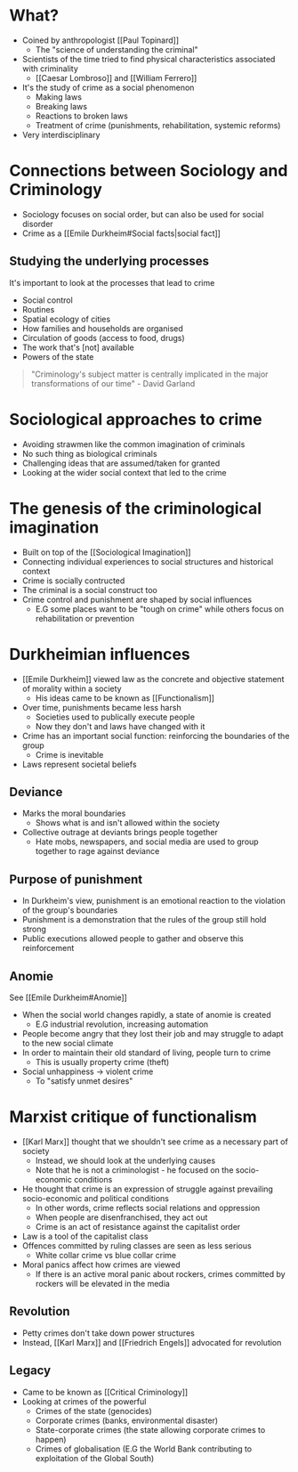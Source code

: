 # What?
- Coined by anthropologist [[Paul Topinard]]
	- The "science of understanding the criminal"
- Scientists of the time tried to find physical characteristics associated with criminality
	- [[Caesar Lombroso]] and [[William Ferrero]]
- It's the study of crime as a social phenomenon 
	- Making laws
	- Breaking laws
	- Reactions to broken laws
	- Treatment of crime (punishments, rehabilitation, systemic reforms)
- Very interdisciplinary

# Connections between Sociology and Criminology
- Sociology focuses on social order, but can also be used for social disorder
- Crime as a [[Emile Durkheim#Social facts|social fact]] 

## Studying the underlying processes
It's important to look at the processes that lead to crime
- Social control
- Routines
- Spatial ecology of cities
- How families and households are organised
- Circulation of goods (access to food, drugs)
- The work that's \[not] available
- Powers of the state

> "Criminology's subject matter is centrally implicated in the major transformations of our time"
> \- David Garland

# Sociological approaches to crime
- Avoiding strawmen like the common imagination of criminals
- No such thing as biological criminals
- Challenging ideas that are assumed/taken for granted
- Looking at the wider social context that led to the crime

# The genesis of the criminological imagination
- Built on top of the [[Sociological Imagination]]
- Connecting individual experiences to social structures and historical context
- Crime is socially contructed
- The criminal is a social construct too
- Crime control and punishment are shaped by social influences
	- E.G some places want to be "tough on crime" while others focus on rehabilitation or prevention

# Durkheimian influences
- [[Emile Durkheim]] viewed law as the concrete and objective statement of morality within a society
	- His ideas came to be known as [[Functionalism]]
- Over time, punishments became less harsh
	- Societies used to publically execute people
	- Now they don't and laws have changed with it
- Crime has an important social function: reinforcing the boundaries of the group
	- Crime is inevitable
- Laws represent societal beliefs

## Deviance
- Marks the moral boundaries
	- Shows what is and isn't allowed within the society
- Collective outrage at deviants brings people together
	- Hate mobs, newspapers, and social media are used to group together to rage against deviance

## Purpose of punishment
- In Durkheim's view, punishment is an emotional reaction to the violation of the group's boundaries
- Punishment is a demonstration that the rules of the group still hold strong
- Public executions allowed people to gather and observe this reinforcement

## Anomie
See [[Emile Durkheim#Anomie]]

- When the social world changes rapidly, a state of anomie is created
	- E.G industrial revolution, increasing automation
- People become angry that they lost their job and may struggle to adapt to the new social climate
- In order to maintain their old standard of living, people turn to crime
	- This is usually property crime (theft)
- Social unhappiness -> violent crime 
	- To "satisfy unmet desires"

# Marxist critique of functionalism
- [[Karl Marx]] thought that we shouldn't see crime as a necessary part of society
	- Instead, we should look at the underlying causes
	- Note that he is not a criminologist - he focused on the socio-economic conditions
- He thought that crime is an expression of struggle against prevailing socio-economic and political conditions
	- In other words, crime reflects social relations and oppression
	- When people are disenfranchised, they act out
	- Crime is an act of resistance against the capitalist order
- Law is a tool of the capitalist class
- Offences committed by ruling classes are seen as less serious
	- White collar crime vs blue collar crime
- Moral panics affect how crimes are viewed
	- If there is an active moral panic about rockers, crimes committed by rockers will be elevated in the media

## Revolution
- Petty crimes don't take down power structures
- Instead, [[Karl Marx]] and [[Friedrich Engels]] advocated for revolution

## Legacy
- Came to be known as [[Critical Criminology]]
- Looking at crimes of the powerful
	- Crimes of the state (genocides)
	- Corporate crimes (banks, environmental disaster)
	- State-corporate crimes (the state allowing corporate crimes to happen)
	- Crimes of globalisation (E.G the World Bank contributing to exploitation of the Global South)